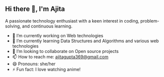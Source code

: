 ## Hi there 👋, I'm Ajita

A passionate technology enthusiast with a keen interest in coding, problem-solving, and continuous learning.


- 🔭 I’m currently working on Web technologies
- 🌱 I’m currently learning Data Structures and Algorithms and various web technologies
- 👯 I’m looking to collaborate on Open source projects
- 📫 How to reach me: ajitagupta369@gmail.com
- 😄 Pronouns: she/her
- ⚡ Fun fact: I love watching anime!


